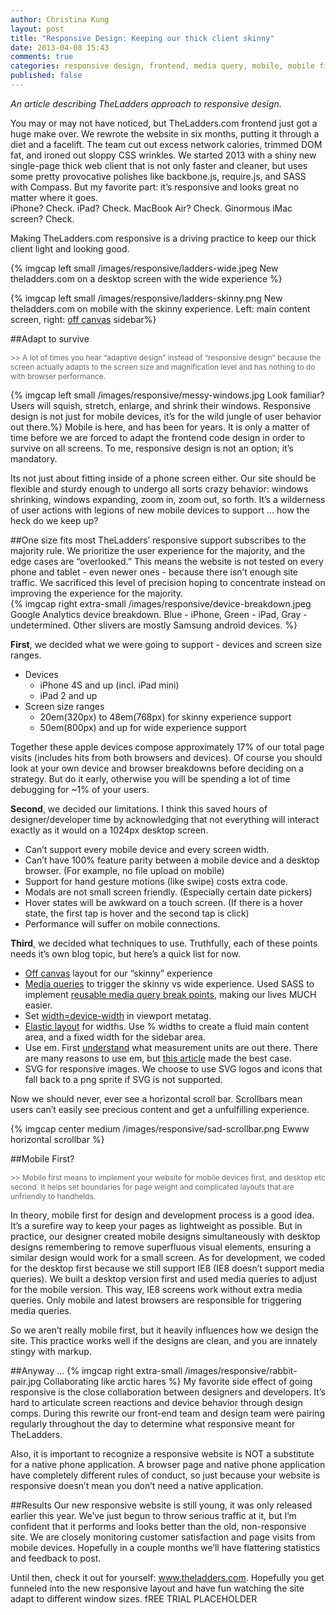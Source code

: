 ```yaml
---
author: Christina Kung
layout: post
title: "Responsive Design: Keeping our thick client skinny"
date: 2013-04-08 15:43
comments: true
categories: responsive design, frontend, media query, mobile, mobile first
published: false
---
```


_An article describing TheLadders approach to responsive design._

You may or may not have noticed, but TheLadders.com frontend just got a huge make over. We rewrote the website in six months, putting it through a diet and a facelift. The team cut out excess network calories, trimmed DOM fat, and ironed out sloppy CSS wrinkles. We started 2013 with a shiny new single-page thick web client that is not only faster and cleaner, but uses some pretty provocative polishes like backbone.js, require.js, and SASS with Compass. But my favorite part: it’s responsive and looks great no matter where it goes.    
iPhone? Check. iPad? Check. MacBook Air? Check. Ginormous iMac screen? Check. 

Making TheLadders.com responsive is a driving practice to keep our thick client light and looking good.

{% imgcap left small /images/responsive/ladders-wide.jpeg New theladders.com on a desktop screen with the wide experience %}

{% imgcap left small /images/responsive/ladders-skinny.png New theladders.com on mobile with the skinny experience. Left: main content screen, right: [off canvas](http://jasonweaver.name/lab/offcanvas/) sidebar%}

  
##Adapt to survive
<p style="color:#666666; font-size:.85em">>> A lot of times you hear “adaptive design” instead of “responsive design” because the screen actually adapts to the screen size and magnification level and has nothing to do with browser performance.</p>

{% imgcap left small /images/responsive/messy-windows.jpg Look familiar? Users will squish, stretch, enlarge, and shrink their windows. Responsive design is not just for mobile devices, it’s for the wild jungle of user behavior out there.%} 
Mobile is here, and has been for years. It is only a matter of time before we are forced to adapt the frontend code design in order to survive on all screens. To me, responsive design is not an option; it’s mandatory.

Its not just about fitting inside of a phone screen either. Our site should be flexible and sturdy enough to undergo all sorts crazy behavior: windows shrinking, windows expanding, zoom in, zoom out, so forth. It’s a wilderness of user actions with legions of new mobile devices to support ... how the heck do we keep up?

##One size fits most
TheLadders’ responsive support subscribes to the majority rule. We prioritize the user experience for the majority, and the edge cases are “overlooked.” This means the website is not tested on every phone and tablet - even newer ones - because there isn’t enough site traffic. We sacrificed this level of precision hoping to concentrate instead on improving the experience for the majority.   
{% imgcap right extra-small /images/responsive/device-breakdown.jpeg Google Analytics device breakdown. Blue - iPhone, Green - iPad, Gray - undetermined. Other slivers are mostly Samsung android devices. %}

**First**, we decided what we were going to support - devices and screen size ranges.  

* Devices 
  * iPhone 4S and up (incl. iPad mini)
  * iPad 2 and up  
* Screen size ranges
  * 20em(320px) to 48em(768px) for skinny experience support
  * 50em(800px) and up for wide experience support

Together these apple devices compose approximately 17% of our total page visits (includes hits from both browsers and devices). Of course you should look at your own device and browser breakdowns before deciding on a strategy. But do it early, otherwise you will be spending a lot of time debugging for ~1% of your users.

**Second**, we decided our limitations. I think this saved hours of designer/developer time by acknowledging that not everything will interact exactly as it would on a 1024px desktop screen.

* Can’t support every mobile device and every screen width.
* Can’t have 100% feature parity between a mobile device and a desktop browser.  (For example, no file upload on mobile)
* Support for hand gesture motions (like swipe) costs extra code.
* Modals are not small screen friendly. (Especially certain date pickers)
* Hover states will be awkward on a touch screen. (If there is a hover state, the first tap is hover and the second tap is click)
* Performance will suffer on mobile connections.

**Third**, we decided what techniques to use. Truthfully, each of these points needs it’s own blog topic, but here’s a quick list for now.

* [Off canvas](http://jasonweaver.name/lab/offcanvas) layout for our “skinny” experience
* [Media queries](https://developer.mozilla.org/en-US/docs/CSS/Media_queries) to trigger the skinny vs wide experience. Used SASS to implement [reusable media query break points](http://thesassway.com/intermediate/responsive-web-design-in-sass-using-media-queries-in-sass-32), making our lives MUCH easier.
* Set [width=device-width](https://developer.mozilla.org/en-US/docs/Mobile/Viewport_meta_tag) in viewport metatag.
* [Elastic layout](http://css-tricks.com/examples/PerfectFluidWidthLayout) for widths.  Use % widths to create a fluid main content area, and a fixed width for the sidebar area.
* Use em. First [understand](http://css-tricks.com/css-font-size) what measurement units are out there. There are many reasons to use em, but [this article](http://blog.cloudfour.com/the-ems-have-it-proportional-media-queries-ftw) made the best case.
* SVG for responsive images.  We choose to use SVG logos and icons that fall back to a png sprite if SVG is not supported.

Now we should never, ever see a horizontal scroll bar. Scrollbars mean users can’t easily see precious content and get a unfulfilling experience.

{% imgcap center medium /images/responsive/sad-scrollbar.png Ewww horizontal scrollbar %}

##Mobile First?
<p style="color:#666666; font-size:.85em">>> Mobile first means to implement your website for mobile devices first, and desktop etc second. It helps set boundaries for page weight and complicated layouts that are unfriendly to handhelds.</p>

In theory, mobile first for design and development process is a good idea.  It’s a surefire way to keep your pages as lightweight as possible. But in practice, our designer created mobile designs simultaneously with desktop designs remembering to remove superfluous visual elements, ensuring a similar design would work for a small screen. As for development, we coded for the desktop first because we still support IE8 (IE8 doesn’t support media queries).  We built a desktop version first and used media queries to adjust for the mobile version. This way, IE8 screens work without extra media queries. Only mobile and latest browsers are responsible for triggering media queries. 

So we aren’t really mobile first, but it heavily influences how we design the site. This practice works well if the designs are clean, and you are innately stingy with markup.

##Anyway …
{% imgcap right extra-small /images/responsive/rabbit-pair.jpg Collaborating like arctic hares %}
My favorite side effect of going responsive is the close collaboration between designers and developers. It’s hard to articulate screen reactions and device behavior through design comps. During this rewrite our front-end team and design team were pairing regularly throughout the day to determine what responsive meant for TheLadders.

Also, it is important to recognize a responsive website is NOT a substitute for a native phone application.  A browser page and native phone application have completely different rules of conduct, so just because your website is responsive doesn’t mean you don’t need a native application.

##Results
Our new responsive website is still young, it was only released earlier this year. We’ve just begun to throw serious traffic at it, but I’m confident that it performs and looks better than the old, non-responsive site. We are closely monitoring customer satisfaction and page visits from mobile devices. Hopefully in a couple months we’ll have flattering statistics and feedback to post.

Until then, check it out for yourself: www.theladders.com. Hopefully you get funneled into the new responsive layout and have fun watching the site adapt to different window sizes. fREE TRIAL PLACEHOLDER

